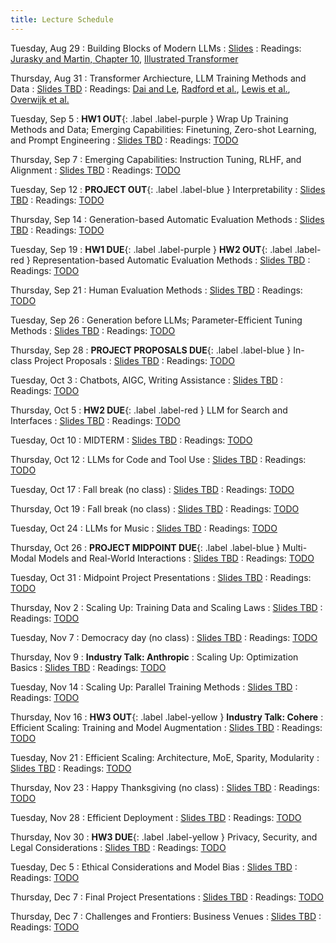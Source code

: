 ```yaml
---
title: Lecture Schedule
---
```


<!-- Sep 28
: [Java & Git](#)
  : [1.1](#)

Sep 29
: **Section**{: .label .label-purple }[Intro to Java](#)
  : [Solution](#)

Sep 30
: [Variables & Objects](#)
  : [1.2](#), [2.1](#)

Oct 1
: **Lab**{: .label .label-purple } [Intro to Java](#)

Oct 2
: [Tracing, IntLists, & Recursion](#)
  : [2.1](#)
: **HW 1 due**{: .label .label-red } -->


<!-- Oct 5
: [Linked Lists & Encapsulation](#)
  : [3.1](#), [2.2](#), [2.3](#)

Oct 6
: **Section**{: .label .label-purple }[Linked Lists](#)
  : [Solution](#)

Oct 7
: [Resizing Arrays](#)
  : [2.4](#), [2.5](#)

Oct 8
: **Lab**{: .label .label-purple } [Resizing Arrays](#)

Oct 9
: [Runtime Analysis](#)
  : [8.1](#), [8.2](#), [8.3](#), [8.4](#)
: **HW 2 due**{: .label .label-red } -->


Tuesday, Aug 29
: Building Blocks of Modern LLMs
  : [Slides](https://www.andrew.cmu.edu/course/11-667/lectures/W1L1_LM_fundamentals_and_transformer_architecture.pdf)
: Readings: [Jurasky and Martin, Chapter 10](https://web.stanford.edu/~jurafsky/slp3/10.pdf), [Illustrated Transformer](http://jalammar.github.io/illustrated-transformer/)

Thursday, Aug 31
: Transformer Archiecture, LLM Training Methods and Data
  : [Slides TBD](#)
: Readings: [Dai and Le](https://arxiv.org/abs/1511.01432), [Radford et al.](https://www.mikecaptain.com/resources/pdf/GPT-1.pdf), [Lewis et al.](https://arxiv.org/abs/1910.13461), [Overwijk et al.](https://arxiv.org/pdf/2211.15848.pdf)

Tuesday, Sep 5
: **HW1 OUT**{: .label .label-purple } Wrap Up Training Methods and Data; Emerging Capabilities: Finetuning, Zero-shot Learning, and Prompt Engineering
  : [Slides TBD](#)
: Readings: [TODO](#)

Thursday, Sep 7
: Emerging Capabilities: Instruction Tuning, RLHF, and Alignment
  : [Slides TBD](#)
: Readings: [TODO](#)

Tuesday, Sep 12
: **PROJECT OUT**{: .label .label-blue } Interpretability
  : [Slides TBD](#)
: Readings: [TODO](#)

Thursday, Sep 14
: Generation-based Automatic Evaluation Methods
  : [Slides TBD](#)
: Readings: [TODO](#)

Tuesday, Sep 19
: **HW1 DUE**{: .label .label-purple } **HW2 OUT**{: .label .label-red } Representation-based Automatic Evaluation Methods
  : [Slides TBD](#)
: Readings: [TODO](#)

Thursday, Sep 21
:  Human Evaluation Methods
  : [Slides TBD](#)
: Readings: [TODO](#)

Tuesday, Sep 26
: Generation before LLMs; Parameter-Efficient Tuning Methods
  : [Slides TBD](#)
: Readings: [TODO](#)

Thursday, Sep 28
: **PROJECT PROPOSALS DUE**{: .label .label-blue } In-class Project Proposals
  : [Slides TBD](#)
: Readings: [TODO](#)

Tuesday, Oct 3
: Chatbots, AIGC, Writing Assistance
  : [Slides TBD](#)
: Readings: [TODO](#)

Thursday, Oct 5
: **HW2 DUE**{: .label .label-red } LLM for Search and Interfaces
  : [Slides TBD](#)
: Readings: [TODO](#)

Tuesday, Oct 10
: MIDTERM
  : [Slides TBD](#)
: Readings: [TODO](#)

Thursday, Oct 12
: LLMs for Code and Tool Use
  : [Slides TBD](#)
: Readings: [TODO](#)

Tuesday, Oct 17
: Fall break (no class)
  : [Slides TBD](#)
: Readings: [TODO](#)

Thursday, Oct 19
: Fall break (no class)
  : [Slides TBD](#)
: Readings: [TODO](#)

Tuesday, Oct 24
: LLMs for Music
  : [Slides TBD](#)
: Readings: [TODO](#)

Thursday, Oct 26
: **PROJECT MIDPOINT DUE**{: .label .label-blue }  Multi-Modal Models and Real-World Interactions
  : [Slides TBD](#)
: Readings: [TODO](#)

Tuesday, Oct 31
: Midpoint Project Presentations
  : [Slides TBD](#)
: Readings: [TODO](#)

Thursday, Nov 2
: Scaling Up: Training Data and Scaling Laws
  : [Slides TBD](#)
: Readings: [TODO](#)

Tuesday, Nov 7
: Democracy day (no class)
  : [Slides TBD](#)
: Readings: [TODO](#)

Thursday, Nov 9
: **Industry Talk: Anthropic**
: Scaling Up: Optimization Basics
  : [Slides TBD](#)
: Readings: [TODO](#)

Tuesday, Nov 14
: Scaling Up: Parallel Training Methods
  : [Slides TBD](#)
: Readings: [TODO](#)

Thursday, Nov 16
: **HW3 OUT**{: .label .label-yellow } **Industry Talk: Cohere**
: Efficient Scaling: Training and Model Augmentation
  : [Slides TBD](#)
: Readings: [TODO](#)

Tuesday, Nov 21
: Efficient Scaling: Architecture, MoE, Sparity, Modularity
  : [Slides TBD](#)
: Readings: [TODO](#)

Thursday, Nov 23
: Happy Thanksgiving (no class)
  : [Slides TBD](#)
: Readings: [TODO](#)

Tuesday, Nov 28
: Efficient Deployment
  : [Slides TBD](#)
: Readings: [TODO](#)

Thursday, Nov 30
: **HW3 DUE**{: .label .label-yellow } Privacy, Security, and Legal Considerations
  : [Slides TBD](#)
: Readings: [TODO](#)

Tuesday, Dec 5
: Ethical Considerations and Model Bias
  : [Slides TBD](#)
: Readings: [TODO](#)

Thursday, Dec 7
: Final Project Presentations
  : [Slides TBD](#)
: Readings: [TODO](#)

Thursday, Dec 7
: Challenges and Frontiers: Business Venues
  : [Slides TBD](#)
: Readings: [TODO](#)
